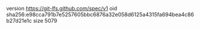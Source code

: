 version https://git-lfs.github.com/spec/v1
oid sha256:e98cca791b7e5257605bbc6876a32e058d6125a4315fa694bea4c86b27d21e1c
size 5079
